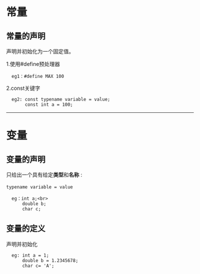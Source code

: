 # 常量 <br>
  ## 常量的声明 <br>            
  声明并初始化为一个固定值。<br>
  
  1.使用#define预处理器 <br>
  
      eg1：#define MAX 100 
      
  2.const关键字 <br>

      eg2: const typename variable = value;
           const int a = 100;

___

# 变量 <br>
  ## 变量的声明 <br>
   只给出一个具有给定**类型**和**名称** :<br>   
   `typename variable = value` <br>
       
      eg：int a;<br>
          double b;
          char c;
  ## 变量的定义 <br>
  声明并初始化 <br>
  
      eg: int a = 1;
          double b = 1.2345678;
          char c= 'A';
  
  
